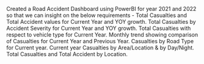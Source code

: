 Created a Road Accident Dashboard using PowerBI for year 2021 and 2022 so that we can insight on the below requirements -
Total Casualties and Total Accident values for Current Year and YOY growth.
Total Casualties by Accident Severity for Current Year and YOY growth.
Total Casualties with respect to vehicle type for Current Year.
Monthly trend showing comparison of Casualties for Current Year and Previous Year.
Casualties by Road Type for Current year.
Current year Casualties by Area/Location & by Day/Night.
Total Casualties and Total Accident by Location.

